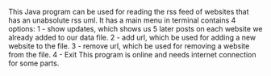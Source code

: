 This Java program can be used for reading the rss feed of websites that has an unabsolute rss uml.
It has a main menu in terminal contains 4 options:
1 - show updates, which shows us 5 later posts on each website we already added to our data file.
2 - add url, which be used for adding a new website to the file.
3 - remove url, which be used for removing a website from the file.
4 - Exit
This program is online and needs internet connection for some parts.

